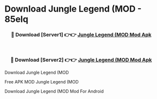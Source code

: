 # Download Jungle Legend (MOD - 85elq



<div align="center">
<h3>🔴 Download [Server1] 👉👉 <a href="https://momento.my/?title=Jungle_Legend_(MOD">Jungle Legend (MOD Mod Apk</a></h3><br>

<h3>🔴 Download [Server2] 👉👉 <a href="https://momento.my/?title=Jungle_Legend_(MOD">Jungle Legend (MOD Mod Apk</a></h3>
</div>



Download Jungle Legend (MOD 

Free APK MOD Jungle Legend (MOD 

Download Jungle Legend (MOD Mod For Android
